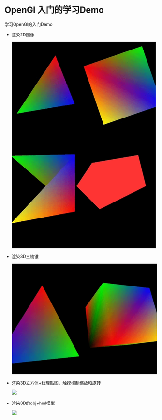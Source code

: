 # OpenGl 入门的学习Demo

学习OpenGl的入门Demo

* 渲染2D图像

  ![](icon01.gif)

* 渲染3D三棱锥

  ![](icon02.gif)

* 渲染3D立方体+纹理贴图，触摸控制缩放和旋转

  ![](icon03.gif)

* 渲染3D的obj+hml模型

  ![](icon04.gif)

